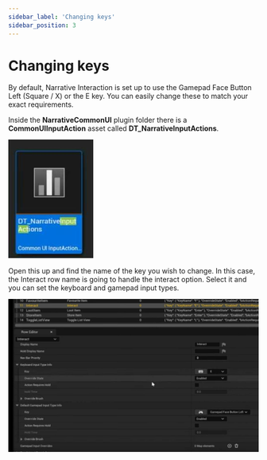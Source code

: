 ```yaml
---
sidebar_label: 'Changing keys'
sidebar_position: 3
---
```


# Changing keys

By default, Narrative Interaction is set up to use the Gamepad Face Button Left (Square / X) or the E key. You can easily change these to match your exact requirements.

Inside the **NarrativeCommonUI** plugin folder there is a **CommonUIInputAction** asset called **DT_NarrativeInputActions**.

![narrative-interaction-component-changingkeys.jpg](/img/interaction/narrative-interaction-component-changingkeys.jpg)

Open this up and find the name of the key you wish to change. In this case, the Interact row name is going to handle the interact option. Select it and you can set the keyboard and gamepad input types.

![narrative-interaction-component-changingkeys-datatable.jpg](/img/interaction/narrative-interaction-component-changingkeys-datatable.jpg)